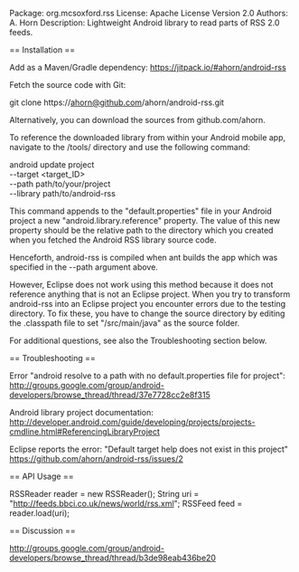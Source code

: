 Package:     org.mcsoxford.rss
License:     Apache License Version 2.0
Authors:     A. Horn
Description: Lightweight Android library to read parts of RSS 2.0 feeds.

== Installation ==

Add as a Maven/Gradle dependency: https://jitpack.io/#ahorn/android-rss

Fetch the source code with Git:

  git clone https://ahorn@github.com/ahorn/android-rss.git

Alternatively, you can download the sources from github.com/ahorn.

To reference the downloaded library from within your Android mobile app,
navigate to the <sdk>/tools/ directory and use the following command:

  android update project \
    --target <target_ID> \
    --path path/to/your/project \
    --library path/to/android-rss

This command appends to the "default.properties" file in your Android
project a new "android.library.reference" property. The value of this
new property should be the relative path to the directory which you
created when you fetched the Android RSS library source code.

Henceforth, android-rss is compiled when ant builds the app which was
specified in the --path argument above.

However, Eclipse does not work using this method because it does not
reference anything that is not an Eclipse project. When you try to
transform android-rss into an Eclipse project you encounter errors
due to the testing directory. To fix these, you have to change the 
source directory by editing the .classpath file to set "/src/main/java"
as the source folder.

For additional questions, see also the Troubleshooting section below.

== Troubleshooting ==

Error "android resolve to a path with no default.properties file for project":
  http://groups.google.com/group/android-developers/browse_thread/thread/37e7728cc2e8f315

Android library project documentation:
  http://developer.android.com/guide/developing/projects/projects-cmdline.html#ReferencingLibraryProject

Eclipse reports the error: "Default target help does not exist in this project"
  https://github.com/ahorn/android-rss/issues/2

== API Usage ==

  RSSReader reader = new RSSReader();
  String uri = "http://feeds.bbci.co.uk/news/world/rss.xml";
  RSSFeed feed = reader.load(uri);

== Discussion ==

http://groups.google.com/group/android-developers/browse_thread/thread/b3de98eab436be20
